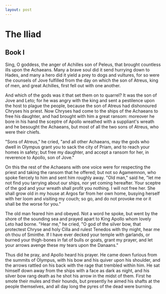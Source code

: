 ```yaml
---
layout: post
---
```


# The Iliad

## Book I

Sing, O goddess, the anger of Achilles son of Peleus, that brought countless ills upon the Achaeans. Many a brave soul did it send hurrying down to Hades, and many a hero did it yield a prey to dogs and vultures, for so were the counsels of Jove fulfilled from the day on which the son of Atreus, king of men, and great Achilles, first fell out with one another.

And which of the gods was it that set them on to quarrel? It was the son of Jove and Leto; for he was angry with the king and sent a pestilence upon the host to plague the people, because the son of Atreus had dishonoured Chryses his priest. Now Chryses had come to the ships of the Achaeans to free his daughter, and had brought with him a great ransom: moreover he bore in his hand the sceptre of Apollo wreathed with a suppliant's wreath and he besought the Achaeans, but most of all the two sons of Atreus, who were their chiefs.

"Sons of Atreus," he cried, "and all other Achaeans, may the gods who dwell in Olympus grant you to sack the city of Priam, and to reach your homes in safety; but free my daughter, and accept a ransom for her, in reverence to Apollo, son of Jove."

On this the rest of the Achaeans with one voice were for respecting the priest and taking the ransom that he offered; but not so Agamemnon, who spoke fiercely to him and sent him roughly away. "Old man," said he, "let me not find you tarrying about our ships, nor yet coming hereafter. Your sceptre of the god and your wreath shall profit you nothing. I will not free her. She shall grow old in my house at Argos far from her own home, busying herself with her loom and visiting my couch; so go, and do not provoke me or it shall be the worse for you."

The old man feared him and obeyed. Not a word he spoke, but went by the shore of the sounding sea and prayed apart to King Apollo whom lovely Leto had borne. "Hear me," he cried, "O god of the silver bow, that protectest Chryse and holy Cilla and rulest Tenedos with thy might, hear me oh thou of Sminthe. If I have ever decked your temple with garlands, or burned your thigh-bones in fat of bulls or goats, grant my prayer, and let your arrows avenge these my tears upon the Danaans."

Thus did he pray, and Apollo heard his prayer. He came down furious from the summits of Olympus, with his bow and his quiver upon his shoulder, and the arrows rattled on his back with the rage that trembled within him. He sat himself down away from the ships with a face as dark as night, and his silver bow rang death as he shot his arrow in the midst of them. First he smote their mules and their hounds, but presently he aimed his shafts at the people themselves, and all day long the pyres of the dead were burning.  